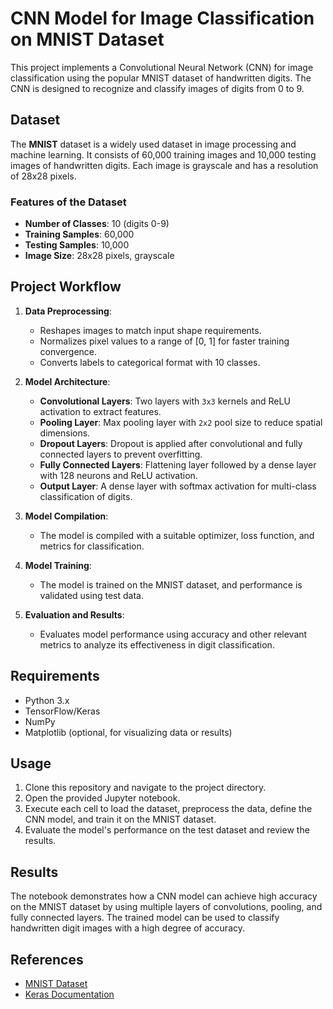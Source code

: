 # CNN Model for Image Classification on MNIST Dataset

This project implements a Convolutional Neural Network (CNN) for image classification using the popular MNIST dataset of handwritten digits. The CNN is designed to recognize and classify images of digits from 0 to 9.

## Dataset
The **MNIST** dataset is a widely used dataset in image processing and machine learning. It consists of 60,000 training images and 10,000 testing images of handwritten digits. Each image is grayscale and has a resolution of 28x28 pixels.

### Features of the Dataset
- **Number of Classes**: 10 (digits 0-9)
- **Training Samples**: 60,000
- **Testing Samples**: 10,000
- **Image Size**: 28x28 pixels, grayscale

## Project Workflow
1. **Data Preprocessing**: 
   - Reshapes images to match input shape requirements.
   - Normalizes pixel values to a range of [0, 1] for faster training convergence.
   - Converts labels to categorical format with 10 classes.

2. **Model Architecture**:
   - **Convolutional Layers**: Two layers with `3x3` kernels and ReLU activation to extract features.
   - **Pooling Layer**: Max pooling layer with `2x2` pool size to reduce spatial dimensions.
   - **Dropout Layers**: Dropout is applied after convolutional and fully connected layers to prevent overfitting.
   - **Fully Connected Layers**: Flattening layer followed by a dense layer with 128 neurons and ReLU activation.
   - **Output Layer**: A dense layer with softmax activation for multi-class classification of digits.

3. **Model Compilation**:
   - The model is compiled with a suitable optimizer, loss function, and metrics for classification.

4. **Model Training**:
   - The model is trained on the MNIST dataset, and performance is validated using test data.

5. **Evaluation and Results**: 
   - Evaluates model performance using accuracy and other relevant metrics to analyze its effectiveness in digit classification.

## Requirements
- Python 3.x
- TensorFlow/Keras
- NumPy
- Matplotlib (optional, for visualizing data or results)

## Usage
1. Clone this repository and navigate to the project directory.
2. Open the provided Jupyter notebook.
3. Execute each cell to load the dataset, preprocess the data, define the CNN model, and train it on the MNIST dataset.
4. Evaluate the model's performance on the test dataset and review the results.

## Results
The notebook demonstrates how a CNN model can achieve high accuracy on the MNIST dataset by using multiple layers of convolutions, pooling, and fully connected layers. The trained model can be used to classify handwritten digit images with a high degree of accuracy.

## References
- [MNIST Dataset](http://yann.lecun.com/exdb/mnist/)
- [Keras Documentation](https://keras.io/)
